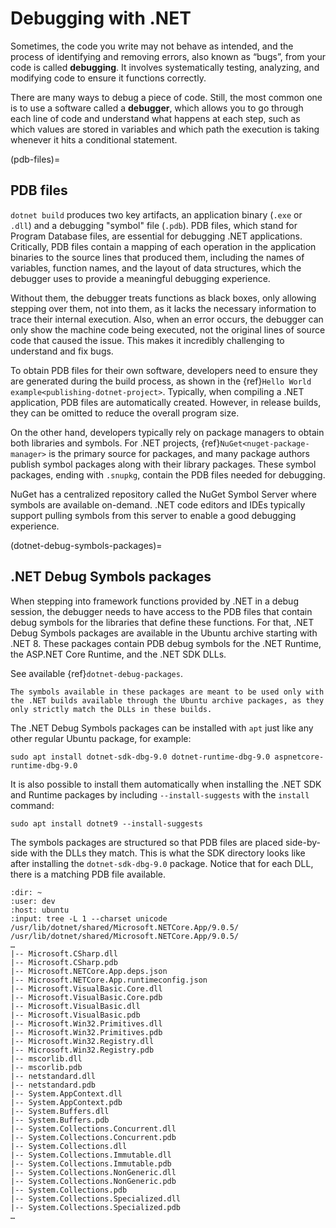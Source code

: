 # Debugging with .NET

Sometimes, the code you write may not behave as intended, and the process of identifying and removing errors, also known as “bugs”, from your code is called **debugging**. It involves systematically testing, analyzing, and modifying code to ensure it functions correctly.

There are many ways to debug a piece of code. Still, the most common one is to use a software called a **debugger**, which allows you to go through each line of code and understand what happens at each step, such as which values are stored in variables and which path the execution is taking whenever it hits a conditional statement.

(pdb-files)=
## PDB files

`dotnet build` produces two key artifacts, an application binary (`.exe` or `.dll`) and a debugging "symbol" file (`.pdb`). PDB files, which stand for Program Database files, are essential for debugging .NET applications. Critically, PDB files contain a mapping of each operation in the application binaries to the source lines that produced them, including the names of variables, function names, and the layout of data structures, which the debugger uses to provide a meaningful debugging experience.

Without them, the debugger treats functions as black boxes, only allowing stepping over them, not into them, as it lacks the necessary information to trace their internal execution. Also, when an error occurs, the debugger can only show the machine code being executed, not the original lines of source code that caused the issue. This makes it incredibly challenging to understand and fix bugs.

To obtain PDB files for their own software, developers need to ensure they are generated during the build process, as shown in the {ref}`Hello World example<publishing-dotnet-project>`. Typically, when compiling a .NET application, PDB files are automatically created. However, in release builds, they can be omitted to reduce the overall program size.

On the other hand, developers typically rely on package managers to obtain both libraries and symbols. For .NET projects, {ref}`NuGet<nuget-package-manager>` is the primary source for packages, and many package authors publish symbol packages along with their library packages. These symbol packages, ending with `.snupkg`, contain the PDB files needed for debugging.

NuGet has a centralized repository called the NuGet Symbol Server where symbols are available on-demand. .NET code editors and IDEs typically support pulling symbols from this server to enable a good debugging experience.

(dotnet-debug-symbols-packages)=
## .NET Debug Symbols packages

When stepping into framework functions provided by .NET in a debug session, the debugger needs to have access to the PDB files that contain debug symbols for the libraries that define these functions. For that, .NET Debug Symbols packages are available in the Ubuntu archive starting with .NET 8. These packages contain PDB debug symbols for the .NET Runtime, the ASP\.NET Core Runtime, and the .NET SDK DLLs.

See available {ref}`dotnet-debug-packages`.

```{important}
The symbols available in these packages are meant to be used only with the .NET builds available through the Ubuntu archive packages, as they only strictly match the DLLs in these builds.
```

The .NET Debug Symbols packages can be installed with `apt` just like any other regular Ubuntu package, for example:

```none
sudo apt install dotnet-sdk-dbg-9.0 dotnet-runtime-dbg-9.0 aspnetcore-runtime-dbg-9.0
```

It is also possible to install them automatically when installing the .NET SDK and Runtime packages by including `--install-suggests` with the `install` command:

```none
sudo apt install dotnet9 --install-suggests
```

The symbols packages are structured so that PDB files are placed side-by-side with the DLLs they match. This is what the SDK directory looks like after installing the `dotnet-sdk-dbg-9.0` package. Notice that for each DLL, there is a matching PDB file available.

```{terminal}
:dir: ~
:user: dev
:host: ubuntu
:input: tree -L 1 --charset unicode /usr/lib/dotnet/shared/Microsoft.NETCore.App/9.0.5/
/usr/lib/dotnet/shared/Microsoft.NETCore.App/9.0.5/
…
|-- Microsoft.CSharp.dll
|-- Microsoft.CSharp.pdb
|-- Microsoft.NETCore.App.deps.json
|-- Microsoft.NETCore.App.runtimeconfig.json
|-- Microsoft.VisualBasic.Core.dll
|-- Microsoft.VisualBasic.Core.pdb
|-- Microsoft.VisualBasic.dll
|-- Microsoft.VisualBasic.pdb
|-- Microsoft.Win32.Primitives.dll
|-- Microsoft.Win32.Primitives.pdb
|-- Microsoft.Win32.Registry.dll
|-- Microsoft.Win32.Registry.pdb
|-- mscorlib.dll
|-- mscorlib.pdb
|-- netstandard.dll
|-- netstandard.pdb
|-- System.AppContext.dll
|-- System.AppContext.pdb
|-- System.Buffers.dll
|-- System.Buffers.pdb
|-- System.Collections.Concurrent.dll
|-- System.Collections.Concurrent.pdb
|-- System.Collections.dll
|-- System.Collections.Immutable.dll
|-- System.Collections.Immutable.pdb
|-- System.Collections.NonGeneric.dll
|-- System.Collections.NonGeneric.pdb
|-- System.Collections.pdb
|-- System.Collections.Specialized.dll
|-- System.Collections.Specialized.pdb
…
```
